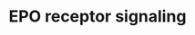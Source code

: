 ---
annotations:
- id: PW:0000987
  parent: signaling pathway
  type: Pathway Ontology
  value: erythropoietin signaling pathway
authors:
- MaintBot
- Thomas
- Christine Chichester
- Eweitz
- Khanspers
citedin:
- link: PMC3677916
  title: Liver transcriptome changes in zebrafish during acclimation to transport-associated
    stress (2013)
communities: []
description: 'The erythropoietin receptor is a 66 kDa peptide and is a member of the
  cytokine receptor family. The receptor is tyrosine phosphorylated upon binding by
  erythropoietin and associates with and activates the tyrosine kinase, JAK2, which
  activates different intracellular pathways including: Ras/MAP kinase, phosphatidylinositol
  3-kinase and STAT transcription factors. The stimulated erythropoietin receptor
  appears to have a role in erythroid cell survival. Defects in the erythropoietin
  receptor may produce erythroleukemia and familial erythrocytosis. Source: [Wikipedia](https://en.wikipedia.org/wiki/Erythropoietin_receptor)  This
  pathway is based on ScienceSlides.'
last-edited: 2025-02-27
ndex: null
organisms:
- Danio rerio
redirect_from:
- /index.php/Pathway:WP1336
- /instance/WP1336
- /instance/WP1336_r136948
revision: r136948
schema-jsonld:
- '@context': https://schema.org/
  '@id': https://wikipathways.github.io/pathways/WP1336.html
  '@type': Dataset
  creator:
    '@type': Organization
    name: WikiPathways
  description: 'The erythropoietin receptor is a 66 kDa peptide and is a member of
    the cytokine receptor family. The receptor is tyrosine phosphorylated upon binding
    by erythropoietin and associates with and activates the tyrosine kinase, JAK2,
    which activates different intracellular pathways including: Ras/MAP kinase, phosphatidylinositol
    3-kinase and STAT transcription factors. The stimulated erythropoietin receptor
    appears to have a role in erythroid cell survival. Defects in the erythropoietin
    receptor may produce erythroleukemia and familial erythrocytosis. Source: [Wikipedia](https://en.wikipedia.org/wiki/Erythropoietin_receptor)  This
    pathway is based on ScienceSlides.'
  keywords:
  - EPO
  - LOC555840
  - LOC559281
  - LOC563639
  - LOC792354
  - cish
  - epor
  - grb2
  - jak2b
  - map2k1
  - mapk1
  - mapk3
  - ptpru
  - raf1
  - rasa1
  - socs1
  - src
  - stat1a
  - stat3
  - zgc:172250
  - zgc:77033
  license: CC0
  name: EPO receptor signaling
seo: CreativeWork
title: EPO receptor signaling
wpid: WP1336
---